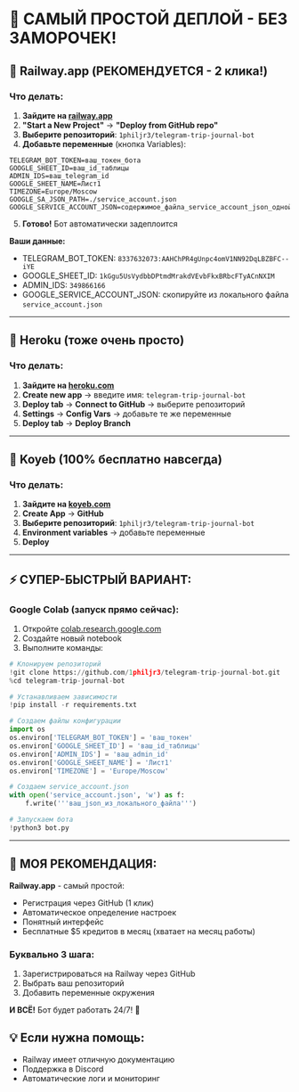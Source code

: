 # 🎯 САМЫЙ ПРОСТОЙ ДЕПЛОЙ - БЕЗ ЗАМОРОЧЕК!

## 🥇 Railway.app (РЕКОМЕНДУЕТСЯ - 2 клика!)

### Что делать:
1. **Зайдите на [railway.app](https://railway.app)**
2. **"Start a New Project"** → **"Deploy from GitHub repo"** 
3. **Выберите репозиторий**: `1philjr3/telegram-trip-journal-bot`
4. **Добавьте переменные** (кнопка Variables):

```
TELEGRAM_BOT_TOKEN=ваш_токен_бота
GOOGLE_SHEET_ID=ваш_id_таблицы
ADMIN_IDS=ваш_telegram_id
GOOGLE_SHEET_NAME=Лист1
TIMEZONE=Europe/Moscow
GOOGLE_SA_JSON_PATH=./service_account.json
GOOGLE_SERVICE_ACCOUNT_JSON=содержимое_файла_service_account_json_одной_строкой
```

5. **Готово!** Бот автоматически задеплоится

**Ваши данные:**
- TELEGRAM_BOT_TOKEN: `8337632073:AAHChPR4gUnpc4omV1NN92DqLBZBFC--iYE`
- GOOGLE_SHEET_ID: `1kGgu5UsVydbbDPtmdMrakdVEvbFkxBRbcFTyACnNXIM`
- ADMIN_IDS: `349866166`
- GOOGLE_SERVICE_ACCOUNT_JSON: скопируйте из локального файла `service_account.json`

---

## 🥈 Heroku (тоже очень просто)

### Что делать:
1. **Зайдите на [heroku.com](https://heroku.com)**
2. **Create new app** → введите имя: `telegram-trip-journal-bot`
3. **Deploy tab** → **Connect to GitHub** → выберите репозиторий
4. **Settings** → **Config Vars** → добавьте те же переменные
5. **Deploy tab** → **Deploy Branch**

---

## 🥉 Koyeb (100% бесплатно навсегда)

### Что делать:
1. **Зайдите на [koyeb.com](https://koyeb.com)**
2. **Create App** → **GitHub**
3. **Выберите репозиторий**: `1philjr3/telegram-trip-journal-bot`
4. **Environment variables** → добавьте переменные
5. **Deploy**

---

## ⚡ СУПЕР-БЫСТРЫЙ ВАРИАНТ:

### Google Colab (запуск прямо сейчас):

1. Откройте [colab.research.google.com](https://colab.research.google.com)
2. Создайте новый notebook
3. Выполните команды:

```python
# Клонируем репозиторий
!git clone https://github.com/1philjr3/telegram-trip-journal-bot.git
%cd telegram-trip-journal-bot

# Устанавливаем зависимости
!pip install -r requirements.txt

# Создаем файлы конфигурации
import os
os.environ['TELEGRAM_BOT_TOKEN'] = 'ваш_токен'
os.environ['GOOGLE_SHEET_ID'] = 'ваш_id_таблицы'
os.environ['ADMIN_IDS'] = 'ваш_admin_id'
os.environ['GOOGLE_SHEET_NAME'] = 'Лист1'
os.environ['TIMEZONE'] = 'Europe/Moscow'

# Создаем service_account.json
with open('service_account.json', 'w') as f:
    f.write('''ваш_json_из_локального_файла''')

# Запускаем бота
!python3 bot.py
```

---

## 🎯 МОЯ РЕКОМЕНДАЦИЯ:

**Railway.app** - самый простой:
- Регистрация через GitHub (1 клик)
- Автоматическое определение настроек
- Понятный интерфейс
- Бесплатные $5 кредитов в месяц (хватает на месяц работы)

### Буквально 3 шага:
1. Зарегистрироваться на Railway через GitHub
2. Выбрать ваш репозиторий
3. Добавить переменные окружения

**И ВСЁ!** Бот будет работать 24/7! 🚀

## 💡 Если нужна помощь:
- Railway имеет отличную документацию
- Поддержка в Discord
- Автоматические логи и мониторинг
